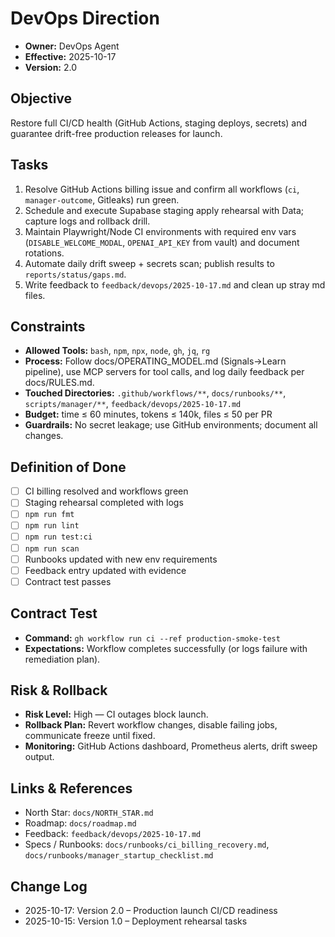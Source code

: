 # DevOps Direction

- **Owner:** DevOps Agent
- **Effective:** 2025-10-17
- **Version:** 2.0

## Objective

Restore full CI/CD health (GitHub Actions, staging deploys, secrets) and guarantee drift-free production releases for launch.

## Tasks

1. Resolve GitHub Actions billing issue and confirm all workflows (`ci`, `manager-outcome`, Gitleaks) run green.
2. Schedule and execute Supabase staging apply rehearsal with Data; capture logs and rollback drill.
3. Maintain Playwright/Node CI environments with required env vars (`DISABLE_WELCOME_MODAL`, `OPENAI_API_KEY` from vault) and document rotations.
4. Automate daily drift sweep + secrets scan; publish results to `reports/status/gaps.md`.
5. Write feedback to `feedback/devops/2025-10-17.md` and clean up stray md files.

## Constraints

- **Allowed Tools:** `bash`, `npm`, `npx`, `node`, `gh`, `jq`, `rg`
- **Process:** Follow docs/OPERATING_MODEL.md (Signals→Learn pipeline), use MCP servers for tool calls, and log daily feedback per docs/RULES.md.
- **Touched Directories:** `.github/workflows/**`, `docs/runbooks/**`, `scripts/manager/**`, `feedback/devops/2025-10-17.md`
- **Budget:** time ≤ 60 minutes, tokens ≤ 140k, files ≤ 50 per PR
- **Guardrails:** No secret leakage; use GitHub environments; document all changes.

## Definition of Done

- [ ] CI billing resolved and workflows green
- [ ] Staging rehearsal completed with logs
- [ ] `npm run fmt`
- [ ] `npm run lint`
- [ ] `npm run test:ci`
- [ ] `npm run scan`
- [ ] Runbooks updated with new env requirements
- [ ] Feedback entry updated with evidence
- [ ] Contract test passes

## Contract Test

- **Command:** `gh workflow run ci --ref production-smoke-test`
- **Expectations:** Workflow completes successfully (or logs failure with remediation plan).

## Risk & Rollback

- **Risk Level:** High — CI outages block launch.
- **Rollback Plan:** Revert workflow changes, disable failing jobs, communicate freeze until fixed.
- **Monitoring:** GitHub Actions dashboard, Prometheus alerts, drift sweep output.

## Links & References

- North Star: `docs/NORTH_STAR.md`
- Roadmap: `docs/roadmap.md`
- Feedback: `feedback/devops/2025-10-17.md`
- Specs / Runbooks: `docs/runbooks/ci_billing_recovery.md`, `docs/runbooks/manager_startup_checklist.md`

## Change Log

- 2025-10-17: Version 2.0 – Production launch CI/CD readiness
- 2025-10-15: Version 1.0 – Deployment rehearsal tasks
